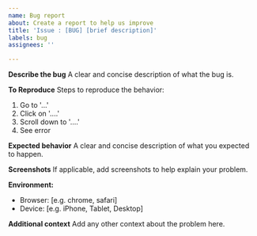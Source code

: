 ```yaml
---
name: Bug report
about: Create a report to help us improve
title: 'Issue : [BUG] [brief description]'
labels: bug
assignees: ''

---
```


**Describe the bug**
A clear and concise description of what the bug is.

**To Reproduce**
Steps to reproduce the behavior:
1. Go to '...'
2. Click on '....'
3. Scroll down to '....'
4. See error

**Expected behavior**
A clear and concise description of what you expected to happen.

**Screenshots**
If applicable, add screenshots to help explain your problem.

**Environment:**
 - Browser: [e.g. chrome, safari]
 - Device: [e.g. iPhone, Tablet, Desktop]


**Additional context**
Add any other context about the problem here.
